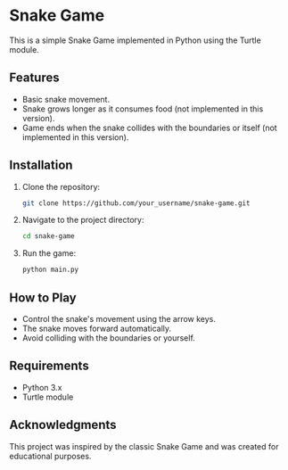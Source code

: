 # Snake Game

This is a simple Snake Game implemented in Python using the Turtle module.

## Features

- Basic snake movement.
- Snake grows longer as it consumes food (not implemented in this version).
- Game ends when the snake collides with the boundaries or itself (not implemented in this version).

## Installation

1. Clone the repository:

    ```bash
    git clone https://github.com/your_username/snake-game.git
    ```

2. Navigate to the project directory:

    ```bash
    cd snake-game
    ```

3. Run the game:

    ```bash
    python main.py
    ```

## How to Play

- Control the snake's movement using the arrow keys.
- The snake moves forward automatically.
- Avoid colliding with the boundaries or yourself.

## Requirements

- Python 3.x
- Turtle module

## Acknowledgments

This project was inspired by the classic Snake Game and was created for educational purposes.